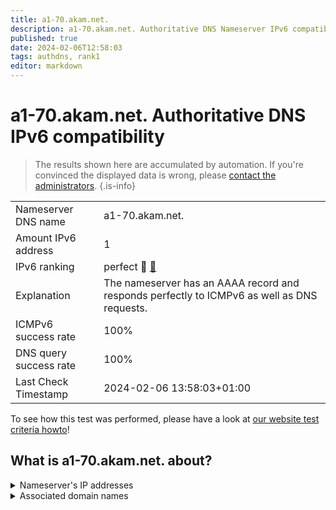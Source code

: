 ```yaml
---
title: a1-70.akam.net.
description: a1-70.akam.net. Authoritative DNS Nameserver IPv6 compatibility
published: true
date: 2024-02-06T12:58:03
tags: authdns, rank1
editor: markdown
---
```


# a1-70.akam.net. Authoritative DNS IPv6 compatibility

> The results shown here are accumulated by automation. If you're convinced the displayed data is wrong, please [contact the administrators](/howto/chat). 
{.is-info}




|   |   |
| - | - |
| Nameserver DNS name | a1-70.akam.net.
| Amount IPv6 address | 1
| IPv6 ranking | perfect :1st_place_medal: [🔗](/howto/ranking) |
| Explanation | The nameserver has an AAAA record and responds perfectly to ICMPv6 as well as DNS requests. |
| ICMPv6 success rate | 100%|
| DNS query success rate | 100% |
| Last Check Timestamp | 2024-02-06 13:58:03+01:00 |

To see how this test was performed, please have a look at [our website test criteria howto](/howto/testcriteria/authdns)!


## What is a1-70.akam.net. about?




<details>
<summary>Nameserver's IP addresses</summary>

2600:1401:2::46

</details>



<details>
<summary>Associated domain names</summary>

weather.com

</details>
